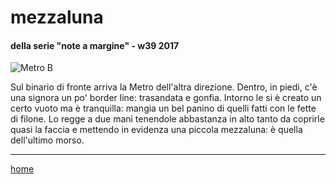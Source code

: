 # mezzaluna  

#### della serie "note a margine" - w39 2017
![](https://drive.google.com/uc?id=1rg6OPsqKDPUOvZ0atQJt7KELokXf0OMS "Metro B") 
<!--- /interarete136.png  --->  

Sul binario di fronte arriva la Metro dell'altra direzione. Dentro, in piedi, c'è una signora un po' border line: trasandata e gonfia. Intorno le si è creato un certo vuoto ma è tranquilla: mangia un bel panino di quelli fatti con le fette di filone. Lo regge a due mani tenendole abbastanza in alto tanto da coprirle quasi la faccia e mettendo in evidenza una piccola mezzaluna: è quella dell'ultimo morso.  
    
---
[home](/interarete.md)  